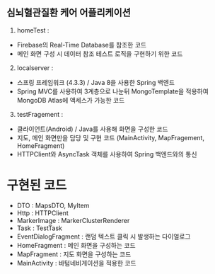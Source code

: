 ## 심뇌혈관질환 케어 어플리케이션 

1. homeTest : 
 - Firebase의 Real-Time Database를 참조한 코드
 - 메인 화면 구성 시 데이터 참조 테스트 로직을 구현하기 위한 코드

2. localserver : 
 - 스프링 프레임워크 (4.3.3) / Java 8을 사용한 Spring 백엔드
 - Spring MVC를 사용하여 3계층으로 나눈뒤 MongoTemplate을 적용하여 MongoDB Atlas에 액세스가 가능한 코드

3. testFragement : 
 - 클라이언트(Android) / Java를 사용해 화면을 구성한 코드
 - 지도, 메인 화면만을 담당 및 구현 코드 (MainActivity, MapFragement, HomeFragment)
 - HTTPClient와 AsyncTask 객체를 사용하여 Spring 백엔드와의 통신
 
 
# 구현된 코드 
 - DTO : MapsDTO, MyItem
 - Http : HTTPClient
 - MarkerImage : MarkerClusterRenderer
 - Task : TestTask
 - EventDialogFragment : 랜덤 텍스트 클릭 시 발생하는 다이얼로그 
 - HomeFragment : 메인 화면을 구성하는 코드
 - MapFragment : 지도 화면을 구성하는 코드
 - MainActivity : 바텀네비게이션을 적용한 코드 
